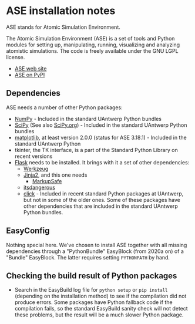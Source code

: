 # ASE installation notes

ASE stands for Atomic Simulation Environment. 

The Atomic Simulation Environment (ASE) is a set of tools and Python modules 
for setting up, manipulating, running, visualizing and analyzing atomistic 
simulations. The code is freely available under the GNU LGPL license.

* [ASE web site](https://wiki.fysik.dtu.dk/ase/)
* [ASE on PyPI](https://pypi.org/project/ase/)

## Dependencies

ASE needs a number of other Python packages:
* [NumPy](https://pypi.org/project/numpy/) - Included in the standard UAntwerp Python 
  bundles
* [SciPy](https://pypi.org/project/scipy/) (See also 
  [SciPy.org](https://www.scipy.org/)) - Included in the standard UAntwerp Python bundles
* [matplotlib](https://pypi.org/project/matplotlib/), at least version 2.0.0 
  (status for ASE 3.18.1) - Included in the standard UAntwerp Python
* tkinter, the TK interface, is a part of the Standard Python Library on recent versions
* [Flask](https://pypi.org/project/Flask/) needs to be installed. It brings with it a set of other dependencies: 
    * [Werkzeug](https://pypi.org/project/Werkzeug/)
    * [Jinja2](https://pypi.org/project/Jinja2/), and this one needs
        * [MarkupSafe](https://pypi.org/project/MarkupSafe/)
    * [itsdangerous](https://pypi.org/project/itsdangerous/)
    * [click](https://pypi.org/project/click/) - Included in recent standard Python packages at UAntwerp, but not in some of
      the older ones.
Some of these packages have other dependencies that are included in the standard
UAntwerp Python bundles.

## EasyConfig

Nothing special here. We've chosen to install ASE together with all missing
dependencies through a "PythonBundle" EasyBlock (from 2020a on) of a
"Bundle" EasyBlock. The latter requires setting `PYTHONPATH` by hand.

## Checking the build result of Python packages

* Search in the EasyBuild log file for `python setup` or `pip install` (depending on
  the installation method) to see if the compilation  did not produce errors. Some 
  packages have Python fallback code if the compilation fails, so the standard 
  EasyBuild sanity check will not detect these problems, but the result will be 
  a much slower Python package.

